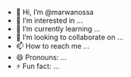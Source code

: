 - 👋 Hi, I’m @marwanossa
- 👀 I’m interested in ...
- 🌱 I’m currently learning ...
- 💞️ I’m looking to collaborate on ...
- 📫 How to reach me ...
- 😄 Pronouns: ...
- ⚡ Fun fact: ...

<!---
marwanossa/marwanossa is a ✨ special ✨ repository because its `README.md` (this file) appears on your GitHub profile.
You can click the Preview link to take a look at your changes.
--->
